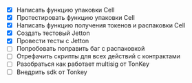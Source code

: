 
- [x] Написать функцию упаковки Cell
- [x] Протестировать функцию упаковки Cell
- [x] Написать функцию получения токенов и распаковки Cell
- [x] Создать тестовый Jetton
- [x] Провести тесты с Jetton
- [ ] Попробовать поправить баг с распаковкой
- [ ] Отрефачить скрипты для всех действий с контрактами
- [ ] Разобраться как работает multisig от TonKey
- [ ] Внедрить sdk от Tonkey
